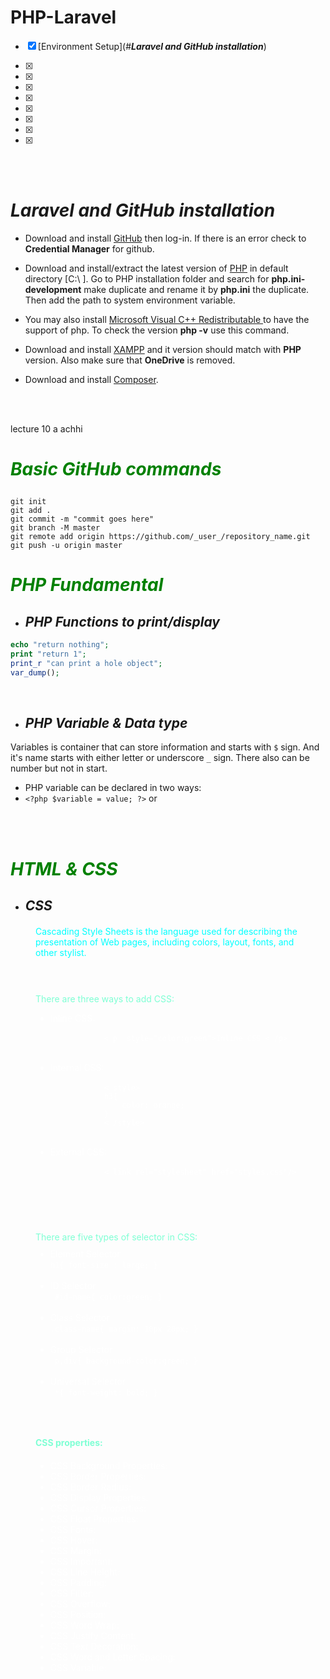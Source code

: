 # __PHP-Laravel__
- [x] [Environment Setup](#___Laravel and GitHub installation___)

- [x] 

- [x] 

- [x]

- [x] 

- [x]

- [x] 

- [x] 

- [x]

<br><br>

# ___Laravel and GitHub installation___

* Download and install <a href="https://git-scm.com/">GitHub</a> then log-in. If there is an error check to **Credential Manager** for github.

* Download and install/extract the latest version of <a href="https://www.php.net/downloads.php">PHP</a> in default directory [C:\ ]. Go to PHP installation folder and search for **php.ini-development** make duplicate and rename it by **php.ini** the duplicate. Then add the path to system environment variable.
* You may also install <a href="https://learn.microsoft.com/en-us/cpp/windows/latest-supported-vc-redist?view=msvc-170">Microsoft Visual C++ Redistributable </a> to have the support of php. To check the version __php -v__ use this command.

* Download and install <a href="https://www.apachefriends.org/download.html">XAMPP</a> and it version should match with **PHP** version. Also make sure that **OneDrive** is removed.

* Download and install <a href="https://getcomposer.org/download/">Composer</a>.
 



<br><br>

lecture 10 a achhi

# ___<p style="color:green">Basic GitHub commands</p>___
```
git init
git add .
git commit -m "commit goes here"
git branch -M master
git remote add origin https://github.com/_user_/repository_name.git
git push -u origin master
```



# ___<p style="color:green">PHP Fundamental</p>___
* ## ***PHP Functions to print/display***
```php
echo "return nothing";
print "return 1";
print_r "can print a hole object";
var_dump();
```

<br>

* ## ***PHP Variable & Data type***
Variables is container that can store information and starts with `$` sign. And it's name starts with either letter or underscore `_` sign. There also can be number but not in start.
- PHP variable can be declared in two ways:
- `<?php $variable = value; ?>` or



<br><br>
# ___<p style="color:green">HTML & CSS</p>___
* ## ***<p style=" margin: 0%">CSS</p>***

<div style="margin:10px 0px">
<div style="margin: 20px 40px; color:aqua; font-weight: italic">
    Cascading Style Sheets is the language used for describing the presentation of Web pages, including colors, layout, fonts, and other stylist.
</div><br>

<div style="margin: 20px 40px; color:aquamarine; font-weight: italic">
    There are three ways to add CSS:
        <ul style="color:white">
            <li>Inline CSS:<br>
            <code>
            < p  style="color:green">Inline CSS < /p>
    </code>
            </li><br>
            <li>Internal CSS:<br>
            <code>
            < style>
            h3{
                color: orange;
            }
            < /style>
    </code>
            </li><br>
            <li>External CSS:<br>
            <code> 
            < link rel="stylesheet" href="styles.css"/>
    </code>
            </li><br>
        </ul>
</div><br>
<div style="margin: 20px 40px; color:aquamarine; font-weight: italic">
    There are five types of selector in CSS:
    <ul style="margin: 10px 0px; color:white; font-weight: italic">
    <li>Element Selector<br><code>h1{ font-size : large; }</code></li><br>
    <li>ID Selector<br><code> #id-name{ color:green; }</code>
    </li><br>
    <li>Class Selector<br>
    <code>.class-name{ margin: 10px 20px; }</code>
    </li><br>
    <li>Group Selector<br>
    <code> p,div{ background-color:green; }</code>
    </li><br>
    <li>Universal Selector<br>
    <code> *{ font-weight: bold; } </code>
    </li><br>
    </ul><br>
</div>
<div style="margin: 20px 40px; color:aquamarine; font-weight: Bold">CSS properties:
<ul style="margin: 20px 0px; color:white; font-weight: normal">
    <li>CSS Background Properties:<br><code></code></li>
    <li>CSS Border Properties:<br><code></code></li>
    <li>CSS Border Radius:<br><code></code></li>
    <li>CSS Display Properties:<br><code></code></li>
    <li>CSS Cursor Properties:<br><code></code></li>
    <li>CSS Float Properties:<br><code></code></li>
    <li>CSS Fonts:<br><code></code></li>
    <li>CSS Hover:<br><code></code></li>
    <li>CSS Margin:<br><code></code></li>
    <li>CSS Important:<br><code></code></li>
    <li>CSS Line Height:<br><code></code></li>
    <li>CSS Padding:<br><code></code></li>
    <li>CSS Filter:<br><code></code></li>
    <li>CSS Overflow:<br><code></code></li>
    <li>CSS Position:<br><code></code></li>
    <li>CSS Word Wrap:<br><code></code></li>
    <li>CSS Justify Content:<br><code></code></li>
    <li>CSS Text Decoration:<br><code></code></li>
    <li>CSS Word and Letter Spacing:<br><code></code></li>
    <li>CSS Variable:<br><code></code></li>
</ul>
</div>
</div>